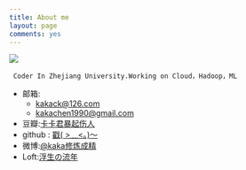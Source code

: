 ```yaml
---
title: About me
layout: page
comments: yes
---
```

  
![](http://img4.duitang.com/uploads/item/201305/06/20130506224101_rxQFe.thumb.600_0.jpeg)




     Coder In Zhejiang University.Working on Cloud，Hadoop，ML
                      
                      
- 邮箱:  
  + kakack@126.com  
  + kakachen1990@gmail.com  
- 豆瓣:[卡卡君暴起伤人](http://www.douban.com/people/kakack/)  
- github : [戳( >﹏<。)～](https://github.com/kakack) 
- 微博:[@kaka修炼成精](http://weibo.com/kakack) 
- Loft:[浮生の流年](http://kakack.lofter.com/)

